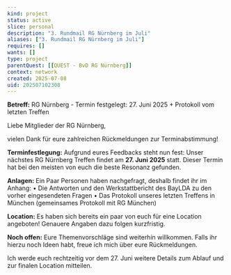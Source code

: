```yaml
---
kind: project
status: active
slice: personal
description: "3. Rundmail RG Nürnberg im Juli"
aliases: ["3. Rundmail RG Nürnberg im Juli"]
requires: []
wants: []
type: project
parentQuest: [[QUEST - BvD RG Nürnberg]]
context: network
created: 2025-07-08
uid: 202507102308
---
```


**Betreff:** RG Nürnberg - Termin festgelegt: 27. Juni 2025 + Protokoll vom letzten Treffen

Liebe Mitglieder der RG Nürnberg,

vielen Dank für eure zahlreichen Rückmeldungen zur Terminabstimmung!

**Terminfestlegung:**
Aufgrund eures Feedbacks steht nun fest: Unser nächstes RG Nürnberg Treffen findet am **27. Juni 2025** statt. Dieser Termin hat bei den meisten von euch die beste Resonanz gefunden.

**Anlagen:**
Ein Paar Personen haben nachgefragt, deshalb findet ihr im Anhang:
• Die Antworten und den Werkstattbericht des BayLDA zu den vorher eingesendeten Fragen
• Das Protokoll unseres letzten Treffens in München (gemeinsames Protokoll mit RG München)

**Location:**
Es haben sich bereits ein paar von euch für eine Location angeboten! Genauere Angaben dazu folgen kurzfristig.

**Noch offen:**
Eure Themenvorschläge sind weiterhin willkommen. Falls ihr hierzu noch Ideen habt, freue ich mich über eure Rückmeldungen.

Ich werde euch rechtzeitig vor dem 27. Juni weitere Details zum Ablauf und zur finalen Location mitteilen.
